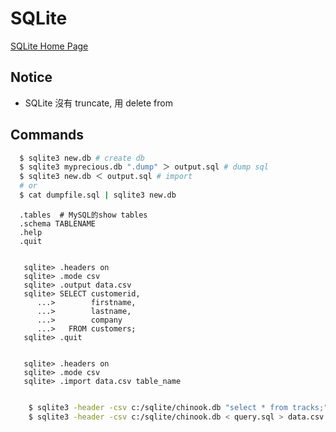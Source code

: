 # SQLite

[SQLite Home Page](https://www.sqlite.org/index.html)

## Notice

- SQLite 沒有 truncate, 用 delete from

## Commands

```bash
  $ sqlite3 new.db # create db
  $ sqlite3 myprecious.db ".dump" ＞ output.sql # dump sql
  $ sqlite3 new.db ＜ output.sql # import
  # or
  $ cat dumpfile.sql | sqlite3 new.db
```

```text title="sqlite basic commands"
  .tables  # MySQL的show tables
  .schema TABLENAME
  .help
  .quit
```

```text title="export to csv"

   sqlite> .headers on
   sqlite> .mode csv
   sqlite> .output data.csv
   sqlite> SELECT customerid,
      ...>        firstname,
      ...>        lastname,
      ...>        company
      ...>   FROM customers;
   sqlite> .quit
```

```text title="import from csv"

   sqlite> .headers on
   sqlite> .mode csv
   sqlite> .import data.csv table_name
```

```bash title="export/import csv by command"

    $ sqlite3 -header -csv c:/sqlite/chinook.db "select * from tracks;" > tracks.csv
    $ sqlite3 -header -csv c:/sqlite/chinook.db < query.sql > data.csv
```
